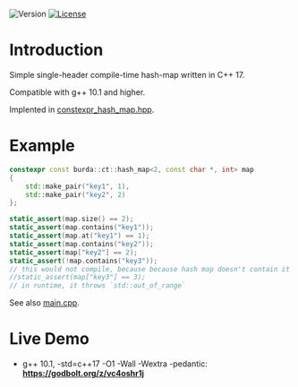 ![Version](https://img.shields.io/badge/C++17-blue.svg)
[![License](https://img.shields.io/badge/license-MIT_License-blue.svg?style=flat)](LICENSE)

# Introduction
Simple single-header compile-time hash-map written in C++ 17.

Compatible with g++ 10.1 and higher.

Implented in [constexpr_hash_map.hpp](include/constexpr_hash_map/constexpr_hash_map.hpp).

# Example
```cpp
constexpr const burda::ct::hash_map<2, const char *, int> map
{
    std::make_pair("key1", 1),
    std::make_pair("key2", 2)
};

static_assert(map.size() == 2);
static_assert(map.contains("key1"));
static_assert(map.at("key1") == 1);
static_assert(map.contains("key2"));
static_assert(map["key2"] == 2);
static_assert(!map.contains("key3"));
// this would not compile, because because hash map doesn't contain it
//static_assert(map["key3"] == 3);
// in runtime, it throws `std::out_of_range`
```

See also [main.cpp](main.hpp).

# Live Demo
* g++ 10.1, -std=c++17 -O1 -Wall -Wextra -pedantic: **https://godbolt.org/z/vc4oshr1j**
